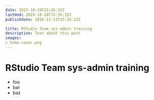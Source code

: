 ```yaml
---
date: 2017-10-19T15:26:15Z
lastmod: 2019-10-26T15:26:15Z
publishdate: 2018-11-23T15:26:15Z

title: RStudio Team sys-admin training
description: Text about this post
images:
- home-cover.png
---
```


# RStudio Team sys-admin training

* foo
* bar
* baz